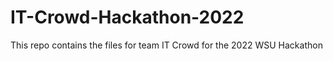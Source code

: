 # IT-Crowd-Hackathon-2022
This repo contains the files for team IT Crowd for the 2022 WSU Hackathon
